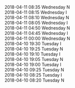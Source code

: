 2018-04-11 08:35 Wednesday  N  
2018-04-11 08:15 Wednesday  I  
2018-04-11 08:10 Wednesday  N  
2018-04-11 08:05 Wednesday  I  
2018-04-11 04:50 Wednesday  N  
2018-04-11 04:45 Wednesday  I  
2018-04-11 00:00 Wednesday  N  
2018-04-10 19:30 Tuesday  I  
2018-04-10 19:25 Tuesday  N  
2018-04-10 19:10 Tuesday  I  
2018-04-10 19:05 Tuesday  N  
2018-04-10 19:00 Tuesday  I  
2018-04-10 09:25 Tuesday  N  
2018-04-10 08:25 Tuesday  I  
2018-04-10 08:20 Tuesday  N  
